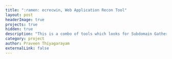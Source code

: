 ```yaml
---
title: ":ramen: ecrecwin, Web Application Recon Tool"
layout: post
headerImage: true
projects: true
hidden: true 
description: "This is a combo of tools which looks for Subdomain Gathering, Checking for Live Domains, Port Scan, Directory BruteForcing Based on User Custom Wordlist and much more..."
category: project
author: Praveen Thiyagarayam
externalLink: false
---
```



